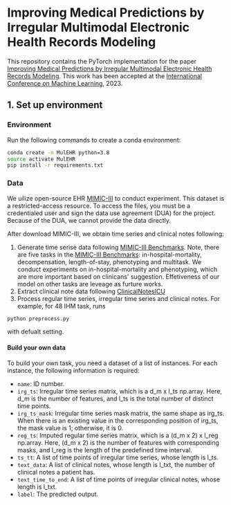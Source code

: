 # Improving Medical Predictions by Irregular Multimodal Electronic Health Records Modeling

This repository contains the PyTorch implementation for the paper [Improving Medical Predictions by Irregular Multimodal Electronic Health Records Modeling](https://arxiv.org/abs/2210.12156).
This work has been accepted at the [International Conference on Machine Learning](https://icml.cc/), 2023. 

## 1. Set up environment

### Environment
Run the following commands to create a conda environment:
```bash
conda create -n MulEHR python=3.8
source activate MulEHR
pip install -r requirements.txt
```

### Data 
We uilize open-source EHR [MIMIC-III](https://physionet.org/content/mimiciii/1.4/) to conduct experiment. This dataset is a restricted-access resource. To access the files, you must be a credentialed user and sign the data use agreement (DUA) for the project. Because of the DUA, we cannot provide the data directly.

After download MIMIC-III, we obtain time series and clinical notes following: 

1. Generate time serise data following [MIMIC-III Benchmarks](https://github.com/YerevaNN/mimic3-benchmarks). Note, there are five tasks in the [MIMIC-III Benchmarks](https://github.com/YerevaNN/mimic3-benchmarks): in-hospital-mortality, decompensation, length-of-stay, phenotyping and multitask. We conduct experiments on in-hospital-mortality and phenotyping, which are more important based on clinicans' suggestion. Effetiveness of our model on other tasks are leveage as furture works.
2. Extract clinical note data following [ClinicalNotesICU](https://github.com/kaggarwal/ClinicalNotesICU)
3. Process regular time series, irregular time series and clinical notes.
For example, for 48 IHM task, runs

```bash
python preprocess.py
```
with defualt setting. 

#### Build your own data
To build your own task, you need a dataset of a list of instances. For each instance, the following information is required:
- `name`: ID number.
- `irg_ts`: Irregular time series matrix, which is a d_m x l_ts np.array. Here, d_m is the number of features, and l_ts is the total number of distinct time points.
- `irg_ts_mask`: Irregular time series mask matrix, the same shape as irg_ts. When there is an existing value in the corresponding position of irg_ts, the mask value is 1; otherwise, it is 0.
- `reg_ts`: Imputed regular time series matrix, which is a (d_m x 2) x l_reg np.array. Here, (d_m x 2) is the number of features with corresponding masks, and l_reg is the length of the predefined time interval.
- `ts_tt`: A list of time points of irregular time series, whose length is l_ts.
- `text_data`: A list of clinical notes, whose length is l_txt, the number of clinical notes a patient has.
- `text_time_to_end`: A list of time points of irregular clinical notes, whose length is l_txt.
- `label`: The predicted output.


